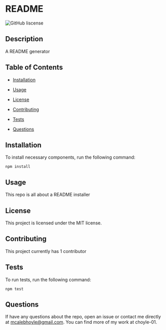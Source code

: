# README
![GitHub liscense](https://img.shields.io/badge/License-MIT-blue.svg)
      
## Description
      
A README generator
      
## Table of Contents
  
* [Installation](#installation)
      
* [Usage](#usage)
      
* [License](#license)
      
* [Contributing](#contributing)
      
* [Tests](#tests)
      
* [Questions](#questions)
      
## Installation
      
To install necessary components, run the following command:

    npm install  

## Usage
      
This repo is all about a README installer      

## License
      
This project is licensed under the MIT license.
      
## Contributing

This project currently has 1 contributor
      
## Tests
      
To run tests, run the following command:

    npm test
    
## Questions 
If have any questions about the repo, open an issue or contact me directly at mcalebhoyle@gmail.com. You can find more of my work at choyle-01.